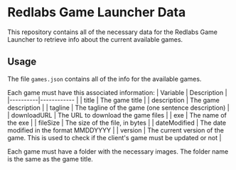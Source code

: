 # Redlabs Game Launcher Data

This repository contains all of the necessary data for the Redlabs Game Launcher to retrieve info about the current available games.

## Usage

The file `games.json` contains all of the info for the available games.

Each game must have this associated information:
| Variable | Description |
|----------|------------ |
| title | The game title |
| description | The game description |
| tagline | The tagline of the game (one sentence description) |
| downloadURL | The URL to download the game files |
| exe | The name of the exe |
| fileSize | The size of the file, in bytes |
| dateModified | The date modified in the format MMDDYYYY |
| version | The current version of the game. This is used to check if the client's game must be updated or not |

Each game must have a folder with the necessary images. The folder name is the same as the game title.
